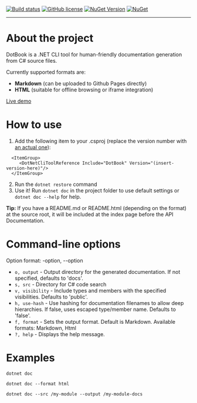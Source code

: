 [![Build status](https://ci.appveyor.com/api/projects/status/47l1253qq6m7h7iw/branch/master?svg=true)](https://ci.appveyor.com/project/RaZeR-RawByte/dotbook/branch/master) [![GitHub license](https://img.shields.io/github/license/RaZeR-RBI/dotbook.svg)](https://github.com/RaZeR-RBI/dotbook/blob/master/LICENSE) [![NuGet Version](https://img.shields.io/nuget/v/DotBook.svg)](https://www.nuget.org/packages/DotBook) [![NuGet](https://img.shields.io/nuget/dt/DotBook.svg)]()

---

# About the project
DotBook is a .NET CLI tool for human-friendly documentation generation from C# source files.

Currently supported formats are:
* **Markdown** (can be uploaded to Github Pages directly)
* **HTML** (suitable for offline browsing or iframe integration)

[Live demo](https://razer-rbi.github.io/diffstore)

# How to use
1. Add the following item to your .csproj (replace the version number with [an actual one](https://www.nuget.org/packages/DotBook)):
```
  <ItemGroup>
     <DotNetCliToolReference Include="DotBook" Version="(insert-version-here)"/>
  </ItemGroup>
```

2. Run the ```dotnet restore``` command
3. Use it! Run ```dotnet doc``` in the project folder to use default settings or ```dotnet doc --help``` for help.

**Tip:** If you have a README.md or README.html (depending on the format) at the source root, it will be included at the index page before the API Documentation.

# Command-line options
Option format: -option, --option
* ```o, output``` - Output directory for the generated documentation. If not specified, defaults to 'docs'.
* ```s, src``` - Directory for C# code search
* ```v, visibility``` - Include types and members with the specified visibilities. Defaults to 'public'.
* ```h, use-hash``` - Use hashing for documentation filenames to allow deep hierarchies. If false, uses escaped type/member name. Defaults to 'false'.
* ```f, format``` - Sets the output format. Default is Markdown. Available formats: Markdown, Html
* ```?, help``` - Displays the help message.

# Examples
```dotnet doc```

```dotnet doc --format html```

```dotnet doc --src /my-module --output /my-module-docs```

